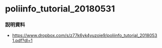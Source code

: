 # poliinfo_tutorial_20180531

### 説明資料
* https://www.dropbox.com/s/z77k6yk4yuzoie9/poliinfo_tutorial_20180531.pdf?dl=1
